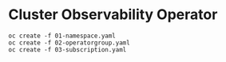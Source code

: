# Cluster Observability Operator

```console
oc create -f 01-namespace.yaml
oc create -f 02-operatorgroup.yaml
oc create -f 03-subscription.yaml
``` 
